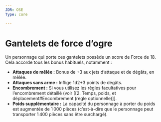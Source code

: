 ```yaml
---
JDR: OSE
Type: core

---
```

# Gantelets de force d’ogre

Un personnage qui porte ces gantelets possède un score de Force de 18. Cela accorde tous les bonus habituels, notamment :

- **Attaques de mêlée :** Bonus de +3 aux jets d’attaque et de dégâts, en mêlée.
- **Attaques sans arme :** Inflige 1d2+3 points de dégâts.
- **Encombrement :** Si vous utilisez les règles facultatives pour l’encombrement détaillé (voir [[2. Temps, poids, et déplacement#Encombrement (règle optionnelle)]].
- **Poids supplémentaire :** La capacité du personnage à porter du poids est augmentée de 1 000 pièces (c’est-à-dire que le personnage peut transporter 1 400 pièces sans être surchargé).